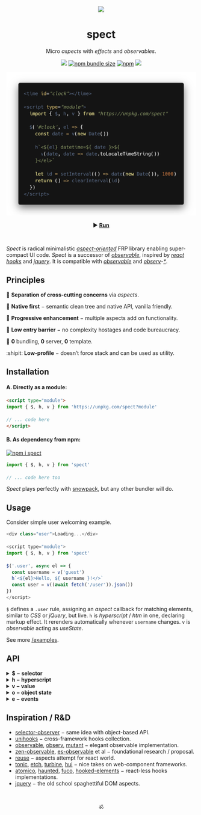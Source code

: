 <div align="center"><img src="https://avatars3.githubusercontent.com/u/53097200?s=200&v=4" width=108 /></div>
<p align="center"><h1 align="center">spect</h1></p>
<p align="center">
  Micro <em>aspects</em> with <em>effects</em> and <em>observables</em>.<br/>
  <!-- Build reactive UIs with rules, similar to CSS.<br/> -->
  <!-- Each rule specifies an <em>aspect</em> function, carrying a piece of logic.<br/> -->
</p>
<p align="center">
  <a href="https://travis-ci.org/spectjs/spect"><img src="https://travis-ci.org/spectjs/spect.svg?branch=master"/></a>
  <a href="https://bundlephobia.com/result?p=spect"><img alt="npm bundle size" src="https://img.shields.io/bundlephobia/minzip/spect?label=size"></a>
  <a href="https://npmjs.org/package/spect"><img alt="npm" src="https://img.shields.io/npm/v/spect"></a>
  <img src="https://img.shields.io/badge/stability-unstable-yellowgreen"/>
</p>

<p align="center"><img src="/preview.png" width="566"/></p>
<p align="center">▶ <a href="https://codepen.io/dyv/pen/oNXXZEb" target="_blank"><strong>Run</strong></a></p>
<br/>

<!--
<time id="clock"></time>

<script type="module">
  import { $, h, v } from "https://unpkg.com/spect"

  $('#clock', el => {
    const date = v(new Date())

    h`<${el} datetime=${ date }>${
      v(date, date => date.toLocaleTimeString())
    }</el>`

    let id = setInterval(() => date(new Date()), 1000)
    return () => clearInterval(id)
  })
</script>
-->


_Spect_ is radical minimalistic [_aspect-oriented_](https://en.wikipedia.org/wiki/Aspect-oriented_programming) FRP library enabling super-compact UI code. _Spect_ is a successor of [_observable_](https://www.npmjs.com/package/observable), inspired by [_react hooks_](https://reactjs.org/docs/hooks-intro.html) and [_jquery_](https://ghub.io/jquery). It is compatible with [_observable_](https://github.com/tc39/proposal-observable) and [_observ_](https://ghub.io/observ)-[_*_](https://ghub.io/mutant).

## Principles

:gem: **Separation of cross-cutting concerns** via _aspects_.

:deciduous_tree: **Native first** − semantic clean tree and native API, vanilla friendly.

:ocean: **Progressive enhancement** − multiple aspects add on functionality.

:baby_chick: **Low entry barrier** − no complexity hostages and code bureaucracy.

:dizzy: **0** bundling, **0** server, **0** template.

:shipit: **Low-profile** − doesn’t force stack and can be used as utility.


## Installation

#### A. Directly as a module:

```html
<script type="module">
import { $, h, v } from 'https://unpkg.com/spect?module'

// ... code here
</script>
```

#### B. As dependency from npm:

[![npm i spect](https://nodei.co/npm/spect.png?mini=true)](https://npmjs.org/package/spect/)

```js
import { $, h, v } from 'spect'

// ... code here too
```

_Spect_ plays perfectly with [snowpack](https://www.snowpack.dev/), but any other bundler will do.


## Usage

Consider simple user welcoming example.

```js
<div class="user">Loading...</div>

<script type="module">
import { $, h, v } from 'spect'

$('.user', async el => {
  const username = v('guest')
  h`<${el}>Hello, ${ username }!</>`
  const user = v((await fetch('/user')).json())
})
</script>
```

`$` defines a `.user` rule, assigning an _aspect_ callback for matching elements, similar to _CSS_ or _jQuery_, but live.
`h` is _hyperscript_ / _htm_ in one, declaring markup effect. It rerenders automatically whenever `username` changes.
`v` is _observable_ acting as _useState_.

<!--
Consider simple todo app.

```js
<form class="todo">
  <label for="add-todo">
    <span>Add Todo</span>
    <input name="text" required/>
  </label>
  <button type="submit">Add</button>
  <ul class="todo-list"><ul>
</form>

<script type="module">
import { $, h, on, list } from 'spect'

const todos = list([])

$('.todo-list', el => h`<${el}>${ todos }</>`)

$('.todo-form', el => on(el, 'submit', e => {
  e.preventDefault()
  if (!el.checkValidity()) return
  todos.push({ text: e.elements.text.value })
  el.reset()
}))
</script>
```

Input element here is uncontrolled and logic closely follows native js to provide _progressive enhancement_. _**`list`**_ creates an observable array `todos`, mutating it automatically rerenders _**`h`**_.
-->

See more [/examples](examples).

<!--

Maybe validation / sending form? (better for cases, eg. forms (all react cases))
Or familiar examples of another framework, rewritten with spect? (better for docs, as spect vs N)
Something showcasing wow features, like composable streaming and how that restructures waterfall rendering?
Yes, makes more sense. The very natural flow, where with HTML you can prototype, then naturally upgrade to UI-framework, then add actions. Minimize design - code distance.

an app, displaying a [list of users].
First, create semantic HTML you'd regularly do without js.

```html
<!doctype html>

<template id="article">
  <article>
  </article>
</template>

<main>
  <div id="articles">
  </div>
</main>
```

Second, make data loading circuit.

```js
<script type="module">
import { $, h, store } from 'https://unpkg.com/spect?module'

const articles = store({
  items: [],
  load() {
    this.loading = true
    this.items = await (await fetch(url)).json()
    this.loading = false
  }
})

$('#articles', el => {
  h`<${el}>${
    articles.map(item => h``)
  }</>`
})
</script>
```

_Spect_ doesn't make any guess about storage, actions, renderer or tooling setup and can be used with different flavors.

#### Vanilla

```js
import { $ } from 'spect'

// touched inputs
$('input', el => el.addEventListener('focus', e => el.classList.add('touched')))
```

#### Microfrontends

Pending...

#### Aspect-Oriented DOM

Pending...

-->

## API

<details><summary><strong>$ − selector</strong></summary>

> elements = $( scope? , selector , callback? )<br/>
> elements = $( element | list , callback? )<br/>

Selector observer, creates live collection of elements matching the `selector`. Optional `callback` runs for each new element matching the selector. If `callback` returns a teardown, it is run when the element is unmatched.

* `selector` is a valid CSS selector.
* `scope` is optional container element to observe, by default that is `globalThis`.
* `element` is _HTMLElement_ or a `list` of elements (array or array-like).
* `callback` is a function with `(element) => teardown?` signature.
* `elements` is live array with matched elements (similar to [HTMLCollection](https://developer.mozilla.org/en-US/docs/Web/API/HTMLCollection)).

```js
import { $ } from 'spect'

let $foo = $('foo', el => {
  console.log('active')
  return () => console.log('inactive')
})

let foo = document.createElement('foo')
document.body.appendChild(foo)
// > "active"

$foo[0] === foo
// > true

foo.replaceWith(null)
// > "inactive"
```

#### Example

```js
import { $ } from 'spect'

const $timer = $('.timer', el => {
  let count = 0
  let id = setInterval(() => {
    el.innerHTML = `Seconds: ${count++}`
  }, 1000)
  return () => clearInterval(id)
})

$timer[0]
// > <div.timer></div>
```

<sub>_$_ is reverence to _jQuery_, designed with regards to [_HTMLCollection_](https://developer.mozilla.org/en-US/docs/Web/API/HTMLCollection), [_selector-observer_](https://github.com/josh/selector-observer) and _aspect-oriended-programming_.</sub>

<br/>

</details>


<details><summary><strong>h − hyperscript</strong></summary>

> el = h( tag , props? , ...children )<br/>
> el = h\`...content\`<br/>

[Hyperscript](https://ghub.io/hyperscript)-compatible element constructor. Can be used via JSX or template literal with [_htm_](https://ghub.io/xhtm) syntax.

```js
import { h, v } from 'spect'

const text = v('foobar')

// create element
const foo = h('foo', {}, text)

// create jsx
/* jsx h */
const bar = <bar>{ text }</bar>

// update
text('fooobar')


// template literal
const foo = h`<baz>${ text }</baz>`

// create multiple elements
const [foo1, foo2] = h`<foo>1</foo><foo>2</foo>`

// create document fragment
const fooFrag = h`<><foo/></>`

// hydrate element
const foo = h`<${foo}>${ bar }</>`
```

#### Example

```js
import { v, h } from 'spect'

$('#clock', el => {
  let date = v(new Date())
  setInterval(() => date(new Date()), 1000)
  h`<${el}>${ v(date => date.toISOString())} </>`
})
```

<sub>_h_ is direct remake on [hyperscript](https://ghub.io/hyperscript) with extended observable support and unique in class [html syntax parser](https://ghub.io/xhtm).</sub>

<br/>

</details>


<details><summary><strong>v − value</strong></summary>

> value = v( from? , get?, set? )<br/>

Value observable − creates a getter/setter function with [observable](https://ghub.io/observable) API. May act as _transform_, taking optional `get` and `set` mappers.

`from` can be:

* _Primitive_ value − creates simple observable state.
* _Function_ (_v_, [observ-*](https://ghub.io/observ), [observable](https://ghub.io/observable), [mutant](https://ghub.io/mutant) etc.) − creates 2-way bound observable.
* _AsyncIterator_ or target with [`Symbol.asyncIterator`](https://developer.mozilla.org/en-US/docs/Web/JavaScript/Reference/Global_Objects/Symbol/asyncIterator) − creates 1-way bound observable with optional mapping.
* _Promise_ or _thenable_ − subscribes to promise state.
* _Standard observable_ or target with [`Symbol.observable`](https://ghub.io/symbol-observable) ([rxjs](https://ghub.io/rxjs), [zen-observable](https://ghub.io/zen-observable) etc.) − creates 1-way bound observable.
* _Input_ (_radio_, _checkbox_), or _Select_ − creates 2-way bound observable for input value, normalizes attributes.
* _Array_ or _Object_ with any combination of the above.
* Any other value − creates simple observable state.

```js
import { v } from 'spect'

let v1 = v(0)

// get
v1()

// set
v1(1)

// subscribe
v1(value => {
  // 1
  return () => {
    // ...teardown
  }
})

// from value
let v2 = v(v1, v1 => v1 * 2)
v2() // > 2

// from multiple values
let v3 = v([v1, v2], ([v1, v2]) => v1 + v2)
v3() // > 3

// run effect on every change
v([v1, v2, v3])(([v1, v2, v3]) => {
  console.log(v1, v2, v3)
  return () => console.log('teardown', v1, v2, v3)
})
// > 1, 2, 3

// from input
let v4 = v(...$('#input'))
```

#### Example

```js
import { $, v } from 'spect'

const f = v(...$('#fahren')), c = v(...$('#celsius'))
const celsius = v(f, f => (f - 32) / 1.8)
const fahren = v(c, c => (c * 9) / 5 + 32)

celsius() // 0
fahren() // 32
```

<sub>_v_ is a single-character replacement to _useState_, _useEffect_, _useMemo_, _rxjs/from_, _zen-observable_, _mobx@computed_ etc. Its design is derived from _react hooks_, [_observable_](https://ghut.io/observable), [_rxjs_](https://ghub.io/rxjs), [_iron_](https://github.com/ironjs/iron) and others.</sub>

<br/>

</details>



<details><summary><strong>o − object state</strong></summary>

> state = o( target = {} , props? )<br/>

Object state with reflection to attributes. Creates a `state` proxy to any `target`, with optionally defined `props` to observe on the target. Adding, changing, or deleting `state` props mutates `target` and emits changes. If `target` is an _Element_, then `state` also reflects values as attributes.

`props` define obseved props on `target` and their type − one of _Boolean_, _String_, _Number_, _Array_, _Object_ or `null`. If `props` are undefined, then only own target safe props are observed without coercion.

```js
import { o, v } from 'spect'

// object
const obj = o({ foo: null })

// set
obj.foo = 'bar'

// subscribe to changes
v(obj, ({ foo }) => console.log(foo))
// > 'bar'


// array
let arr = o([1, 2, 3])

// set
arr[3] = 4

// mutate
arr.push(5, 6)
arr.unshift(0)

// subscribe
v(arr, arr => console.log(arr))
// > [0, 1, 2, 3, 4, 5, 6]


// element
let props = o(el, { loading: Boolean })

// set
props.loading = true

// get
props.loading
// > true

// attr
el.getAttribute('loading')
// > ''

// subscribe
v(props, ({loading}) => console.log(loading))
```

#### Example

```js
import { o, v } from 'spect'

let likes = o({
  count: null,
  loading: false,
  async load() {
    this.loading = true
    this.count = await (await fetch('/likes')).json()
    this.loading = false
  }
})

$('.likes-count', el => h`<${el}>${
    v(likes, ({loading, count}) => loading ? `Loading...` : `Likes: ${ likes.count }`)
  }</>`
})
```

<sub>_o_ is a single-character alternative to _react props_, _redux_, _react-redux_, _useReducer_, _mobx@observable_, _unistore_, _use-store_ etc. It incorporates _prop-types_, _lit-element props_, _typescript_ etc logic.</sub>

<br/>

</details>


<details><summary><strong>e − events</strong></summary>

> e( scope? , selector , event , callback? )<br/>
> e( target | list , event , callback? )<br/>

Event stateless observable for an element, runs `callback` on `target` / `list` events or by `selector`. For the `selector` case it delegates events to `scope` container, by default `globalThis`.

```js
import { e } from 'spect'

// target events
e(document.querySelector('button'), 'click', e => {
  console.log('clicked', e)
})

// delegate events
const submit = e('form', 'submit', e => console.log(e))

// cancel submit events listener
submit.cancel()

// multiple events
e('.draggable', 'touchstart mousedown', e => {})
```

#### Example

```js
import { e } from 'spect'

const ticks = e('.timer', 'tick', e => {
  console.log('Seconds', e.detail.count)
})

let count = 0, timer = document.querySelector('.timer')
setInterval(() => {
  timer.dispatchEvent(new CustomEvent('tick', { detail: ++count}))
}, 1000)

// cancel ticks
ticks.cancel()
```

<sub>_e_ simplest alternative to _rxjs.fromEvent_, _jQuery.on_ etc. is designed with reference to [delegated-events](https://www.npmjs.com/package/delegated-events), [emmy](https://ghub.io/emmy) and others.</sub>

<br/>

</details>


<!--
<details><summary><strong>cancel</strong></summary>

> cancel( ...observables )

Cancel observables in the list.

```js
import { $, cancel } from 'spect'

let $items = $('.item')
let clicks = on($items, 'click')

cancel($items, clicks)
```

#### Example

```js
import { from } from 'spect'

let date = state(new Date())
setInterval(() => date(new Date()), 1000)
from(date, date => date.toISOString())(date => console.log(date))
```

</details>
-->


<!--
### _`channel`_

> ch = channel( callback, onCancel )

Event bus. Thenable, Cancelable, AsyncIterable.

```js
import channel from 'spect/channel'

let foobus = channel(
  e => console.log('received', e),
  reason => console.log('canceled', reason)
)

// post to channel
foobus('a')
foobus('b')

// subscribe to channel
for await (let e of foobus) {
  console.log(e)
}

// close channel
foobus.cancel()
```

<br/>
-->


## Inspiration / R&D

* [selector-observer](https://ghub.io/selector-observer) − same idea with object-based API.
* [unihooks](https://ghub.io/unihooks) − cross-framework hooks collection.
* [observable](https://ghub.io/observable), [observ](https://ghub.io/observ), [mutant](https://ghub.io/mutant) − elegant observable implementation.
* [zen-observable](https://ghub.io/zen-observable), [es-observable](https://ghub.io/es-observable) et al − foundational research / proposal.
* [reuse](https://ghub.io/reuse) − aspects attempt for react world.
* [tonic](https://ghub.io/tonic), [etch](https://ghub.io/etch), [turbine](https://github.com/funkia/turbine), [hui](https://ghub.io/hui) − nice takes on web-component frameworks.
* [atomico](https://ghub.io/atomico), [haunted](https://ghub.io/haunted), [fuco](https://ghub.io/fuco), [hooked-elements](https://github.com/WebReflection/hooked-elements) − react-less hooks implementations.
* [jquery](https://ghub.io/jquery) − the old school spaghettiful DOM aspects.

<br/>

<p align="center">ॐ</p>
